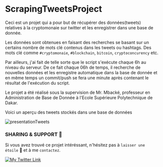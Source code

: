 # ScrapingTweetsProject

Ceci est un projet qui a pour but de récupérer des données(tweets) relatives à la cryptomonaie sur twitter et les enregistrer dans une base de donnée.

Les données sont obtenues en faisant des recherches se basant sur un certains nombre de mots clé contenus dans les tweets ou hashtags. Des mots clé comme 
`#cryptomonaie`, `#blockchain`, `bitcoin`, `cryptoconcurency` etc.

Par ailleurs, j'ai fait de telle sorte que le script s'exécute chaque 6h au niveau du serveur. De ce fait chaque 06h de temps, 
il recherche de nouvelles données et les enregistre automatique dans la base de donnée et en même temps un commit/push se fera une minute après contenant le résultat de l'exécution du script.

Le projet a été réalisé sous la supervision de Mr. Mbacké, professeur en Administration de Base de Donnée à l'Ecole Supérieure Polytechnique de Dakar.

Voici un aperçu des tweets stockés dans une base de données

![presentationTweets](https://user-images.githubusercontent.com/61129893/168083003-b8c384e0-f71c-423e-b3cf-768e6778eadf.gif)


### SHARING & SUPPORT 💪️
Si vous avez trouvé ce projet intéréssant, n'hésitez pas à `laisser une étoile` 🌟️ et à me `contactez`.

[![My Twitter Link](https://img.shields.io/twitter/follow/__ElCof__?style=social)](https://twitter.com/__ElCof__)
